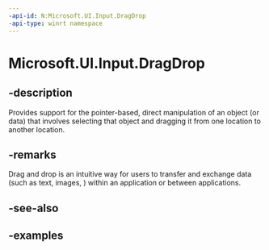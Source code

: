 ```yaml
---
-api-id: N:Microsoft.UI.Input.DragDrop
-api-type: winrt namespace
---
```


# Microsoft.UI.Input.DragDrop

## -description

Provides support for the pointer-based, direct manipulation of an object (or data) that involves selecting that object and dragging it from one location to another location.

## -remarks

Drag and drop is an intuitive way for users to transfer and exchange data (such as text, images, ) within an application or between applications.

## -see-also

## -examples
